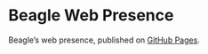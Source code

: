 # Beagle Web Presence

Beagle’s web presence, published on [GitHub Pages](https://m1cm1c.github.io/Beagle/branches/lyx-master).